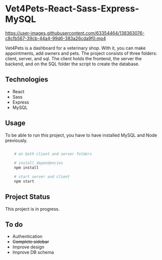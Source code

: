 # Vet4Pets-React-Sass-Express-MySQL

https://user-images.githubusercontent.com/63354464/138363076-c8cfb567-39cb-44a4-99d6-383a26cda9f0.mp4

Vet4Pets is a dashboard for a veterinary shop. With it, you can make appointments, add owners and pets. The project consists of three folders: client, server, and sql. The client holds the frontend, the server the backend, and on the SQL folder the script to create the database.

## Technologies

* React
* Sass
* Express
* MySQL

## Usage

To be able to run this project, you have to have installed MySQL and Node previously.

```bash

    # on both client and server folders
    
    # install dependencies
    npm install

    # start server and client
    npm start

```

## Project Status

This project is in progress.

## To do

* Authentication
* ~~Complete sidebar~~
* Improve design
* Improve DB schema
